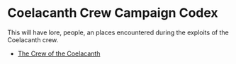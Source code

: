 # Coelacanth Crew Campaign Codex

This will have lore, people, an places encountered during the exploits of the Coelacanth crew.

- [The Crew of the Coelacanth](./crew/README.md)